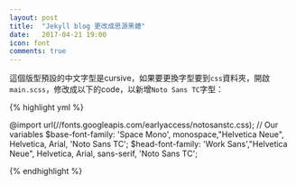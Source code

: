 ```yaml
---
layout: post
title:  "Jekyll blog 更改成思源黑體"
date:   2017-04-21 19:00
icon: font
comments: true
---
```


這個版型預設的中文字型是cursive，如果要更換字型要到`css`資料夾，開啟`main.scss`，修改成以下的code，以新增`Noto Sans TC`字型：


{% highlight yml %}

@import url(//fonts.googleapis.com/earlyaccess/notosanstc.css);
// Our variables
$base-font-family: 'Space Mono', monospace,"Helvetica Neue", Helvetica, Arial, 'Noto Sans TC';
$head-font-family: 'Work Sans',"Helvetica Neue", Helvetica, Arial, sans-serif, 'Noto Sans TC';

{% endhighlight %}




